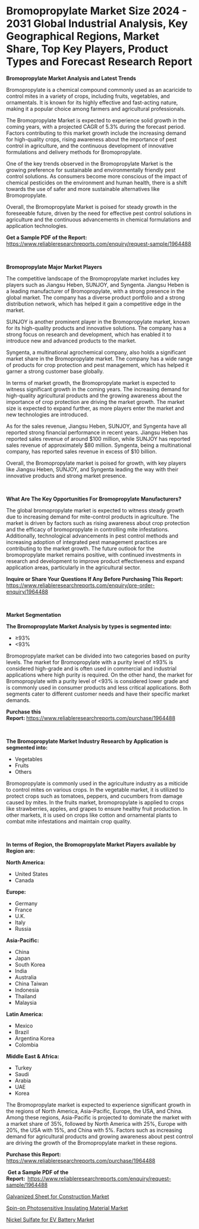 <p><h1>Bromopropylate Market Size 2024 - 2031 Global Industrial Analysis, Key Geographical Regions, Market Share, Top Key Players, Product Types and Forecast Research Report</h1></p><p><strong>Bromopropylate Market Analysis and Latest Trends</strong></p>
<p><p>Bromopropylate is a chemical compound commonly used as an acaricide to control mites in a variety of crops, including fruits, vegetables, and ornamentals. It is known for its highly effective and fast-acting nature, making it a popular choice among farmers and agricultural professionals. </p><p>The Bromopropylate Market is expected to experience solid growth in the coming years, with a projected CAGR of 5.3% during the forecast period. Factors contributing to this market growth include the increasing demand for high-quality crops, rising awareness about the importance of pest control in agriculture, and the continuous development of innovative formulations and delivery methods for Bromopropylate.</p><p>One of the key trends observed in the Bromopropylate Market is the growing preference for sustainable and environmentally friendly pest control solutions. As consumers become more conscious of the impact of chemical pesticides on the environment and human health, there is a shift towards the use of safer and more sustainable alternatives like Bromopropylate.</p><p>Overall, the Bromopropylate Market is poised for steady growth in the foreseeable future, driven by the need for effective pest control solutions in agriculture and the continuous advancements in chemical formulations and application technologies.</p></p>
<p><strong>Get a Sample PDF of the Report:&nbsp;</strong> <a href="https://www.reliableresearchreports.com/enquiry/request-sample/1964488">https://www.reliableresearchreports.com/enquiry/request-sample/1964488</a></p>
<p>&nbsp;</p>
<p><strong>Bromopropylate Major Market Players</strong></p>
<p><p>The competitive landscape of the Bromopropylate market includes key players such as Jiangsu Heben, SUNJOY, and Syngenta. Jiangsu Heben is a leading manufacturer of Bromopropylate, with a strong presence in the global market. The company has a diverse product portfolio and a strong distribution network, which has helped it gain a competitive edge in the market.</p><p>SUNJOY is another prominent player in the Bromopropylate market, known for its high-quality products and innovative solutions. The company has a strong focus on research and development, which has enabled it to introduce new and advanced products to the market.</p><p>Syngenta, a multinational agrochemical company, also holds a significant market share in the Bromopropylate market. The company has a wide range of products for crop protection and pest management, which has helped it garner a strong customer base globally.</p><p>In terms of market growth, the Bromopropylate market is expected to witness significant growth in the coming years. The increasing demand for high-quality agricultural products and the growing awareness about the importance of crop protection are driving the market growth. The market size is expected to expand further, as more players enter the market and new technologies are introduced.</p><p>As for the sales revenue, Jiangsu Heben, SUNJOY, and Syngenta have all reported strong financial performance in recent years. Jiangsu Heben has reported sales revenue of around $100 million, while SUNJOY has reported sales revenue of approximately $80 million. Syngenta, being a multinational company, has reported sales revenue in excess of $10 billion.</p><p>Overall, the Bromopropylate market is poised for growth, with key players like Jiangsu Heben, SUNJOY, and Syngenta leading the way with their innovative products and strong market presence.</p></p>
<p>&nbsp;</p>
<p><strong>What Are The Key Opportunities For Bromopropylate Manufacturers?</strong></p>
<p><p>The global bromopropylate market is expected to witness steady growth due to increasing demand for mite-control products in agriculture. The market is driven by factors such as rising awareness about crop protection and the efficacy of bromopropylate in controlling mite infestations. Additionally, technological advancements in pest control methods and increasing adoption of integrated pest management practices are contributing to the market growth. The future outlook for the bromopropylate market remains positive, with continued investments in research and development to improve product effectiveness and expand application areas, particularly in the agricultural sector.</p></p>
<p><strong>Inquire or Share Your Questions If Any Before Purchasing This Report:</strong> <a href="https://www.reliableresearchreports.com/enquiry/pre-order-enquiry/1964488">https://www.reliableresearchreports.com/enquiry/pre-order-enquiry/1964488</a></p>
<p>&nbsp;</p>
<p><strong>Market Segmentation</strong></p>
<p><strong>The Bromopropylate Market Analysis by types is segmented into:</strong></p>
<p><ul><li>≥93%</li><li><93%</li></ul></p>
<p><p>Bromopropylate market can be divided into two categories based on purity levels. The market for Bromopropylate with a purity level of ≥93% is considered high-grade and is often used in commercial and industrial applications where high purity is required. On the other hand, the market for Bromopropylate with a purity level of <93% is considered lower grade and is commonly used in consumer products and less critical applications. Both segments cater to different customer needs and have their specific market demands.</p></p>
<p><strong>Purchase this Report:&nbsp;</strong><a href="https://www.reliableresearchreports.com/purchase/1964488">https://www.reliableresearchreports.com/purchase/1964488</a></p>
<p>&nbsp;</p>
<p><strong>The Bromopropylate Market Industry Research by Application is segmented into:</strong></p>
<p><ul><li>Vegetables</li><li>Fruits</li><li>Others</li></ul></p>
<p><p>Bromopropylate is commonly used in the agriculture industry as a miticide to control mites on various crops. In the vegetable market, it is utilized to protect crops such as tomatoes, peppers, and cucumbers from damage caused by mites. In the fruits market, bromopropylate is applied to crops like strawberries, apples, and grapes to ensure healthy fruit production. In other markets, it is used on crops like cotton and ornamental plants to combat mite infestations and maintain crop quality.</p></p>
<p>&nbsp;</p>
<p><strong>In terms of Region, the Bromopropylate Market Players available by Region are:</strong></p>
<p>
    <p> <strong> North America: </strong>
        <ul>
            <li>United States</li>
            <li>Canada</li>
        </ul>
        </p> 
    <p> <strong> Europe: </strong>
        <ul>
            <li>Germany</li>
            <li>France</li>
            <li>U.K.</li>
            <li>Italy</li>
            <li>Russia</li>
        </ul>
        </p> 
    <p> <strong> Asia-Pacific: </strong>
        <ul>
            <li>China</li>
            <li>Japan</li>
            <li>South Korea</li>
            <li>India</li>
            <li>Australia</li>
            <li>China Taiwan</li>
            <li>Indonesia</li>
            <li>Thailand</li>
            <li>Malaysia</li>
        </ul>
        </p> 
    <p> <strong> Latin America: </strong>
        <ul>
            <li>Mexico</li>
            <li>Brazil</li>
            <li>Argentina Korea</li>
            <li>Colombia</li>
        </ul>
        </p> 
    <p> <strong> Middle East & Africa: </strong>
        <ul>
            <li>Turkey</li>
            <li>Saudi</li>
            <li>Arabia</li>
            <li>UAE</li>
            <li>Korea</li>
        </ul>
    </p>
    </p>
<p><p>The Bromopropylate market is expected to experience significant growth in the regions of North America, Asia-Pacific, Europe, the USA, and China. Among these regions, Asia-Pacific is projected to dominate the market with a market share of 35%, followed by North America with 25%, Europe with 20%, the USA with 15%, and China with 5%. Factors such as increasing demand for agricultural products and growing awareness about pest control are driving the growth of the Bromopropylate market in these regions.</p></p>
<p><strong>Purchase this Report: </strong><a href="https://www.reliableresearchreports.com/purchase/1964488">https://www.reliableresearchreports.com/purchase/1964488</a></p>
<p>&nbsp;<strong>Get a Sample PDF of the Report:&nbsp;&nbsp;</strong><a href="https://www.reliableresearchreports.com/enquiry/request-sample/1964488">https://www.reliableresearchreports.com/enquiry/request-sample/1964488</a></p>
<p><strong></strong></p>
<p><p><a href="https://view.publitas.com/reportprime-1/galvanized-sheet-for-construction-market-challenges-opportunities-and-growth-drivers-and-major-market-players-forecasted-for-period-from-2024-2031/">Galvanized Sheet for Construction Market</a></p><p><a href="https://view.publitas.com/reportprime-1/spin-on-photosensitive-insulating-material-market-size-market-trends-and-growth-outlook-forecasted-for-period-from-2024-to-2031/">Spin-on Photosensitive Insulating Material Market</a></p><p><a href="https://view.publitas.com/reportprime-1/nickel-sulfate-for-ev-battery-market-analysis-examines-its-scope-on-growth-opportunities-and-forecasted-trends-spanning-from-2024-to-2031/">Nickel Sulfate for EV Battery Market</a></p></p>